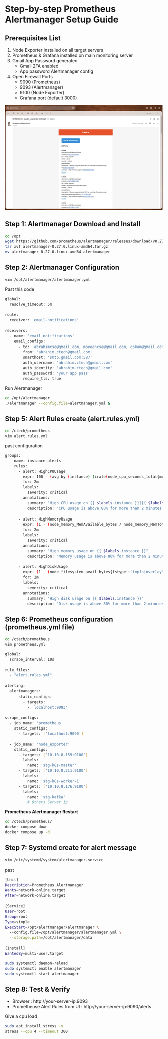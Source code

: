 # Step-by-step Prometheus Alertmanager Setup Guide 

## Prerequisites List
1. Node Exporter installed on all target servers
2. Prometheus & Grafana installed on main monitoring server
3. Gmail App Password generated
    - Gmail 2FA enabled
    - App password Alertmanager config
4. Open Firewall Ports
    - 9090 (Prometheus)
    - 9093 (Alertmanager)
    - 9100 (Node Exporter)
    - Grafana port (default 3000)

![](https://github.com/abrahimcse/prometheus-alertmanager-setup-guide/blob/main/alert.jpeg)

## Step 1: Alertmanager Download and Install

```bash
cd /opt
wget https://github.com/prometheus/alertmanager/releases/download/v0.27.0/alertmanager-0.27.0.linux-amd64.tar.gz
tar xvf alertmanager-0.27.0.linux-amd64.tar.gz
mv alertmanager-0.27.0.linux-amd64 alertmanager
```

## Step 2: Alertmanager Configuration 
```bash
vim /opt/alertmanager/alertmanager.yml
```

Past this code

```bash
global:
  resolve_timeout: 5m

route:
  receiver: 'email-notifications'

receivers:
  - name: 'email-notifications'
    email_configs:
      - to: 'abrahimcse@gmail.com, moyeencse@gmail.com, gokam@gmail.com'
        from: 'abrahim.ctech@gmail.com'
        smarthost: 'smtp.gmail.com:587'
        auth_username: 'abrahim.ctech@gmail.com'
        auth_identity: 'abrahim.ctech@gmail.com'
        auth_password: 'your app pass'
        require_tls: true

```
Run Alertmanager

```bash
cd /opt/alertmanager
./alertmanager --config.file=alertmanager.yml &
````

## Step 5: Alert Rules create (alert.rules.yml)

```bash
cd /ctech/prometheus
vim alert.rules.yml
```
past configuration

```bash
groups:
  - name: instance-alerts
    rules:
      - alert: HighCPUUsage
        expr: 100 - (avg by (instance) (irate(node_cpu_seconds_total{mode="idle"}[5m])) * 100) > 80
        for: 2m
        labels:
          severity: critical
        annotations:
          summary: "High CPU usage on {{ $labels.instance }}({{ $labels.instance }})"
          description: "CPU usage is above 80% for more than 2 minutes on {{ $labels.name }}({{ $labels.instance }})"

      - alert: HighMemoryUsage
        expr: (1 - (node_memory_MemAvailable_bytes / node_memory_MemTotal_bytes)) * 100 > 80
        for: 2m
        labels:
          severity: critical
        annotations:
          summary: "High memory usage on {{ $labels.instance }}"
          description: "Memory usage is above 80% for more than 2 minutes on {{ $labels.name }}({{ $labels.instance }})"

      - alert: HighDiskUsage
        expr: (1 - (node_filesystem_avail_bytes{fstype!~"tmpfs|overlay"} / node_filesystem_size_bytes{fstype!~"tmpfs|overlay"})) * 100 > 80
        for: 2m
        labels:
          severity: critical
        annotations:
          summary: "High disk usage on {{ $labels.instance }}"
          description: "Disk usage is above 80% for more than 2 minutes on {{ $labels.name }}({{ $labels.instance }})"

```

## Step 6: Prometheus configuration (prometheus.yml file)

```bash
cd /ctech/prometheus
vim prometheus.yml
```

```bash
global:
  scrape_interval: 10s

rule_files:
  - "alert.rules.yml"

alerting:
  alertmanagers:
    - static_configs:
        - targets:
          - 'localhost:9093'

scrape_configs:
  - job_name: 'prometheus'
    static_configs:
      - targets: ['localhost:9090']

  - job_name: 'node_exporter'
    static_configs:
      - targets: ['10.10.8.159:9100']
        labels:
          name: 'stg-k8s-master'
      - targets: ['10.10.8.211:9100']
        labels:
          name: 'stg-k8s-worker-1'
      - targets: ['10.10.8.176:9100']
        labels:
          name: 'stg-kafka'
          # Others Server ip 
```

**Prometheus Alertmanager Restart**

```bash
cd /ctech/prometheus/
docker compose down
docker compose up -d
```

## Step 7: Systemd create for alert message

```bash
vim /etc/systemd/system/alertmanager.service
```
past

```bash
[Unit]
Description=Prometheus Alertmanager
Wants=network-online.target
After=network-online.target

[Service]
User=root
Group=root
Type=simple
ExecStart=/opt/alertmanager/alertmanager \
  --config.file=/opt/alertmanager/alertmanager.yml \
  --storage.path=/opt/alertmanager/data

[Install]
WantedBy=multi-user.target

```

```bash
sudo systemctl daemon-reload
sudo systemctl enable alertmanager
sudo systemctl start alertmanager
```

## Step 8: Test & Verify
- Browser : http://your-server-ip:9093
- Prometheuse Alert Rules from UI : http://your-server-ip:9090/alerts

Give a cpu load
```bash
sudo apt install stress -y
stress --cpu 4 --timeout 300
```
